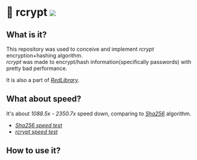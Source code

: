 # 🔑 rcrypt [![](https://img.shields.io/apm/l/vim-mode)](https://github.com/Red-company/RES_Implementation/blob/main/LICENSE.md)

## What is it?

This repository was used to conceive and implement _rcrypt_ encryption+hashing algorithm.<br/>
_rcrypt_ was made to encrypt/hash information(specifically passwords) with pretty bad performance.<br/>

It is also a part of [_RedLibrary_](https://github.com/Red-company/RedLibrary).

## What about speed?

It's about _1088.5x - 2350.7x_ speed down, comparing to [_Sha256_](https://github.com/vladimirrogozin/Sha256) algorithm.

* [_Sha256 speed test_](https://github.com/Red-Laboratory/exp1_sha256-speedtest)
* [_rcrypt speed test_](https://github.com/Red-Laboratory/exp2_rcrypt-speedtest)

## How to use it?

